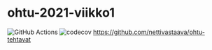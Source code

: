 # ohtu-2021-viikko1

![GitHub Actions](https://github.com/nettivastaava/ohtu-2021-viikko1/workflows/Java%20CI%20with%20Gradle/badge.svg) ![codecov](https://codecov.io/gh/nettivastaava/ohtu-2021-viikko1/branch/main/graph/badge.svg?token=920D4UUZH9)
https://github.com/nettivastaava/ohtu-tehtavat
